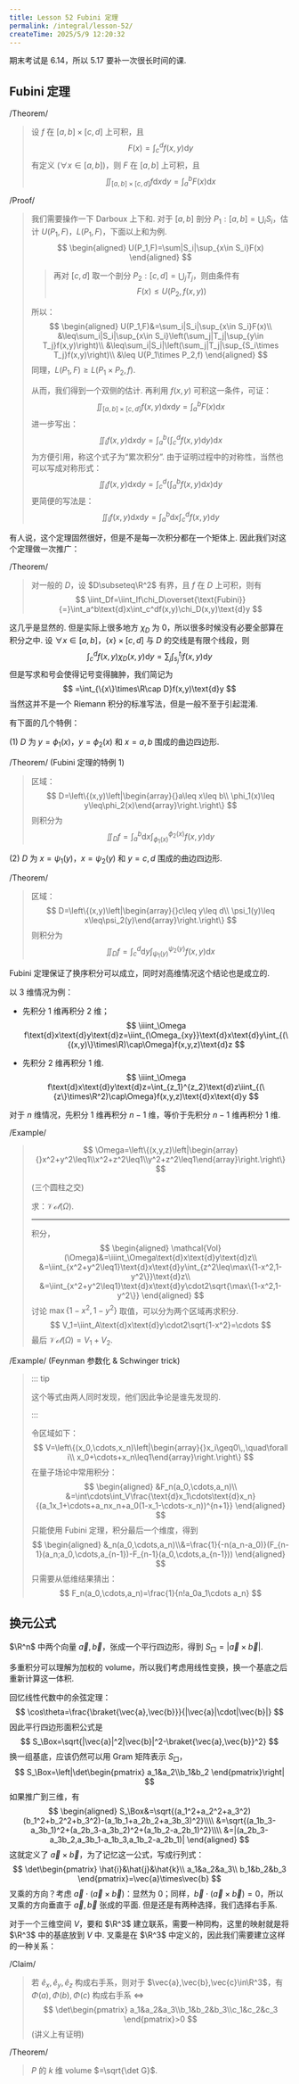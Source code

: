 ```yaml
---
title: Lesson 52 Fubini 定理
permalink: /integral/lesson-52/
createTime: 2025/5/9 12:20:32
---
```

期末考试是 6.14，所以 5.17 要补一次很长时间的课.

## Fubini 定理

/Theorem/

> 设 $f$ 在 $[a,b]\times[c,d]$ 上可积，且
> $$
> F(x)=\int_c^df(x,y)\text{d}y
> $$
> 有定义 ($\forall x\in[a,b]$)，则 $F$ 在 $[a,b]$ 上可积，且
> $$
> \iint_{[a,b]\times[c,d]}f\text{d}x\text{d}y=\int_a^bF(x)\text{d}x
> $$

/Proof/

> 我们需要操作一下 Darboux 上下和. 对于 $[a,b]$ 剖分 $P_1:[a,b]=\bigcup_iS_i$，估计 $U(P_1,F)$，$L(P_1,F)$，下面以上和为例.
> $$
> \begin{aligned}
> U(P_1,F)=\sum|S_i|\sup_{x\in S_i}F(x)
> \end{aligned}
> $$
>
> > 再对 $[c,d]$ 取一个剖分 $P_2:[c,d]=\bigcup_j T_j$，则由条件有
> > $$
> > F(x)\leq U(P_2,f(x,y))
> > $$
>
> 所以：
> $$
> \begin{aligned}
> U(P_1,F)&=\sum_i|S_i|\sup_{x\in S_i}F(x)\\
> &\leq\sum_i|S_i|\sup_{x\in S_i}\left(\sum_j|T_j|\sup_{y\in T_j}f(x,y)\right)\\
> &\leq\sum_i|S_i|\left(\sum_j|T_j|\sup_{S_i\times T_j}f(x,y)\right)\\
> &\leq U(P_1\times P_2,f)
> \end{aligned}
> $$
> 同理，$L(P_1,F)\geq L(P_1\times P_2,f)$.
>
> 从而，我们得到一个双侧的估计. 再利用 $f(x,y)$ 可积这一条件，可证：
> $$
> \iint_{[a,b]\times[c,d]}f(x,y)\text{d}x\text{d}y=\int_a^bF(x)\text{d}x
> $$
> 进一步写出：
> $$
> \iint_If(x,y)\text{d}x\text{d}y=\int_a^b\left(\int_c^df(x,y)\text{d}y\right)\text{d}x
> $$
> 为方便引用，称这个式子为“累次积分”. 由于证明过程中的对称性，当然也可以写成对称形式：
> $$
> \iint_If(x,y)\text{d}x\text{d}y=\int_c^d\left(\int_a^bf(x,y)\text{d}x\right)\text{d}y
> $$
> 更简便的写法是：
> $$
> \iint_If(x,y)\text{d}x\text{d}y=\int_a^b\text{d}x\int_c^df(x,y)\text{d}y
> $$

有人说，这个定理固然很好，但是不是每一次积分都在一个矩体上. 因此我们对这个定理做一次推广：

/Theorem/

> 对一般的 $D$，设 $D\subseteq\R^2$ 有界，且 $f$ 在 $D$ 上可积，则有
> $$
> \iint_Df=\iint_If\chi_D\overset{\text{Fubini}}{=}\int_a^b\text{d}x\int_c^df(x,y)\chi_D(x,y)\text{d}y
> $$

这几乎是显然的. 但是实际上很多地方 $\chi_D$ 为 $0$，所以很多时候没有必要全部算在积分之中. 设 $\forall x\in[a,b]$，$\{x\}\times[c,d]$ 与 $D$ 的交线是有限个线段，则
$$
\int_c^df(x,y)\chi_D(x,y)\text{d}y=\sum_{j}\int_{s_j}^{t_j}f(x,y)\text{d}y
$$
但是写求和号会使得记号变得臃肿，我们简记为
$$
=\int_{\{x\}\times\R\cap D}f(x,y)\text{d}y
$$
当然这并不是一个 Riemann 积分的标准写法，但是一般不至于引起混淆.

有下面的几个特例：

(1) $D$ 为 $y=\phi_1(x)$，$y=\phi_2(x)$ 和 $x=a,b$ 围成的曲边四边形.

/Theorem/ (Fubini 定理的特例 1)

> 区域：
> $$
> D=\left\{(x,y)\left|\begin{array}{}a\leq x\leq b\\
> \phi_1(x)\leq y\leq\phi_2(x)\end{array}\right.\right\}
> $$
> 则积分为
> $$
> \iint_Df=\int_a^b\text{d}x\int_{\phi_1(x)}^{\phi_2(x)}f(x,y)\text{d}y
> $$

(2) $D$ 为 $x=\psi_1(y)$，$x=\psi_2(y)$ 和 $y=c,d$ 围成的曲边四边形.

/Theorem/

> 区域：
> $$
> D=\left\{(x,y)\left|\begin{array}{}c\leq y\leq d\\
> \psi_1(y)\leq x\leq\psi_2(y)\end{array}\right.\right\}
> $$
> 则积分为
> $$
> \iint_Df=\int_c^d\text{d}y\int_{\psi_1(y)}^{\psi_2(y)}f(x,y)\text{d}x
> $$

Fubini 定理保证了换序积分可以成立，同时对高维情况这个结论也是成立的.

以 3 维情况为例：

* 先积分 $1$ 维再积分 $2$ 维；
  $$
  \iiint_\Omega f\text{d}x\text{d}y\text{d}z=\iint_{\Omega_{xy}}\text{d}x\text{d}y\int_{(\{(x,y)\}\times\R)\cap\Omega}f(x,y,z)\text{d}z
  $$

* 先积分 $2$ 维再积分 $1$ 维.
  $$
  \iiint_\Omega f\text{d}x\text{d}y\text{d}z=\int_{z_1}^{z_2}\text{d}z\iint_{(\{z\}\times\R^2)\cap\Omega}f(x,y,z)\text{d}x\text{d}y
  $$

对于 $n$ 维情况，先积分 $1$ 维再积分 $n-1$ 维，等价于先积分 $n-1$ 维再积分 $1$ 维.

/Example/

> $$
> \Omega=\left\{(x,y,z)\left|\begin{array}{}x^2+y^2\leq1\\x^2+z^2\leq1\\y^2+z^2\leq1\end{array}\right.\right\}
> $$
>
> (三个圆柱之交)
>
> 求：$\mathcal{Vol}(\Omega)$.
>
> ---
>
> 积分，
> $$
> \begin{aligned}
> \mathcal{Vol}(\Omega)&=\iiint_\Omega\text{d}x\text{d}y\text{d}z\\
> &=\iint_{x^2+y^2\leq1}\text{d}x\text{d}y\int_{z^2\leq\max\{1-x^2,1-y^2\}}\text{d}z\\
> &=\iint_{x^2+y^2\leq1}\text{d}x\text{d}y\cdot2\sqrt{\max\{1-x^2,1-y^2\}}
> \end{aligned}
> $$
> 讨论 $\max\{1-x^2,1-y^2\}$ 取值，可以分为两个区域再求积分.
> $$
> V_1=\iint_A\text{d}x\text{d}y\cdot2\sqrt{1-x^2}=\cdots
> $$
> 最后 $\mathcal{Vol}(\Omega)=V_1+V_2$.

/Example/ (Feynman 参数化 & Schwinger trick)

> ::: tip
>
> 这个等式由两人同时发现，他们因此争论是谁先发现的.
>
> :::
>
> 令区域如下：
> $$
> V=\left\{(x_0,\cdots,x_n)\left|\begin{array}{}x_i\geq0\,,\quad\forall i\\
> x_0+\cdots+x_n\leq1\end{array}\right.\right\}
> $$
> 在量子场论中常用积分：
> $$
> \begin{aligned}
> &F_n(a_0,\cdots,a_n)\\
> &=\int\cdots\int_V\frac{\text{d}x_1\cdots\text{d}x_n}{(a_1x_1+\cdots+a_nx_n+a_0(1-x_1-\cdots-x_n))^{n+1}}
> \end{aligned}
> $$
> 只能使用 Fubini 定理，积分最后一个维度，得到
> $$
> \begin{aligned}
> &_n(a_0,\cdots,a_n)\\&=\frac{1}{-n(a_n-a_0)}(F_{n-1}(a_n;a_0,\cdots,a_{n-1})-F_{n-1}(a_0,\cdots,a_{n-1}))
> \end{aligned}
> $$
> 只需要从低维结果猜出：
> $$
> F_n(a_0,\cdots,a_n)=\frac{1}{n!a_0a_1\cdots a_n}
> $$

## 换元公式

$\R^n$ 中两个向量 $\vec{a},\vec{b}$，张成一个平行四边形，得到 $S_\Box=|\vec{a}\times\vec{b}|$.

多重积分可以理解为加权的 volume，所以我们考虑用线性变换，换一个基底之后重新计算这一体积.

回忆线性代数中的余弦定理：
$$
\cos\theta=\frac{\braket{\vec{a},\vec{b}}}{|\vec{a}|\cdot|\vec{b}|}
$$
因此平行四边形面积公式是
$$
S_\Box=\sqrt{|\vec{a}|^2|\vec{b}|^2-\braket{\vec{a},\vec{b}}^2}
$$
换一组基底，应该仍然可以用 Gram 矩阵表示 $S_\Box$，
$$
S_\Box=\left|\det\begin{pmatrix}
a_1&a_2\\b_1&b_2
\end{pmatrix}\right|
$$
如果推广到三维，有
$$
\begin{aligned}
S_\Box&=\sqrt{(a_1^2+a_2^2+a_3^2)(b_1^2+b_2^2+b_3^2)-(a_1b_1+a_2b_2+a_3b_3)^2}\\\\
&=\sqrt{(a_1b_3-a_3b_1)^2+(a_2b_3-a_3b_2)^2+(a_1b_2-a_2b_1)^2}\\\\
&=|(a_2b_3-a_3b_2,a_3b_1-a_1b_3,a_1b_2-a_2b_1)|
\end{aligned}
$$
这就定义了 $\vec{a}\times\vec{b}$，为了记忆这一公式，写成行列式：
$$
\det\begin{pmatrix}
\hat{i}&\hat{j}&\hat{k}\\
a_1&a_2&a_3\\
b_1&b_2&b_3
\end{pmatrix}=\vec{a}\times\vec{b}
$$
叉乘的方向？考虑 $\vec{a}\cdot(\vec{a}\times\vec{b})$：显然为 $0$；同样，$\vec{b}\cdot(\vec{a}\times\vec{b})=0$，所以叉乘的方向垂直于 $\vec{a},\vec{b}$ 张成的平面. 但是还是有两种选择，我们选择右手系.

对于一个三维空间 $V$，要和 $\R^3$ 建立联系，需要一种同构，这里的映射就是将 $\R^3$ 中的基底放到 $V$ 中. 叉乘是在 $\R^3$ 中定义的，因此我们需要建立这样的一种关系：

/Claim/

> 若 $\hat{e}_x,\hat{e}_y,\hat{e}_z$ 构成右手系，则对于 $\vec{a},\vec{b},\vec{c}\in\R^3$，有 $\Phi(a),\Phi(b),\Phi(c)$ 构成右手系 $\Longleftrightarrow$ 
> $$
> \det\begin{pmatrix}
> a_1&a_2&a_3\\b_1&b_2&b_3\\c_1&c_2&c_3
> \end{pmatrix}>0
> $$
> (讲义上有证明)

/Theorem/

> $P$ 的 $k$ 维 volume $=\sqrt{\det G}$.
